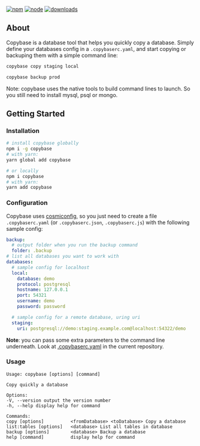 [![npm][npm]][npm-url]
[![node][node]][node-url]
[![downloads][downloads]][downloads-url]

## About

Copybase is a database tool that helps you quickly copy a database. Simply define your databases config in a `.copybaserc.yaml`, and start copying or backuping them with a simple command line:

```sh
copybase copy staging local
```

```sh
copybase backup prod
```

Note: copybase uses the native tools to build command lines to launch. So you still need to install mysql, psql or mongo.

## Getting Started

### Installation

```sh
# install copybase globally
npm i -g copybase
# with yarn:
yarn global add copybase

# or locally
npm i copybase
# with yarn:
yarn add copybase
```

### Configuration

Copybase uses [cosmiconfig](https://github.com/davidtheclark/cosmiconfig), so you just need to create a file `.copybaserc.yaml` (or `.copybaserc.json`, `.copybaserc.js`) with the following sample config:

```yaml
backup:
  # output folder when you run the backup command
  folder: .backup
# list all databases you want to work with
databases:
  # sample config for localhost
  local:
    database: demo
    protocol: postgresql
    hostname: 127.0.0.1
    port: 54321
    username: demo
    password: password

  # sample config for a remote database, uring uri
  staging:
    uri: postgresql://demo:staging.example.com@localhost:54322/demo
```

**Note**: you can pass some extra parameters to the command line underneath. Look at [.copybaserc.yaml](https://github.com/svengau/copybase/blob/main/.copybaserc.yaml) in the current repository.

### Usage

```
Usage: copybase [options] [command]

Copy quickly a database

Options:
-V, --version output the version number
-h, --help display help for command

Commands:
copy [options]          <fromDatabase> <toDatabase> Copy a database
list:tables [options]   <database> List all tables in database
backup [options]        <database> Backup a database
help [command]          display help for command
```

[npm]: https://img.shields.io/npm/v/copybase.svg
[npm-url]: https://npmjs.com/package/copybase
[node]: https://img.shields.io/node/v/copybase.svg
[node-url]: https://nodejs.org
[deps]: https://david-dm.org/webpack-contrib/copybase.svg
[deps-url]: https://david-dm.org/webpack-contrib/copybase
[tests]: http://img.shields.io/travis/webpack-contrib/copybase.svg
[tests-url]: https://travis-ci.org/webpack-contrib/copybase
[downloads]: https://img.shields.io/npm/dt/copybase.svg
[downloads-url]: https://npmjs.com/package/copybase

